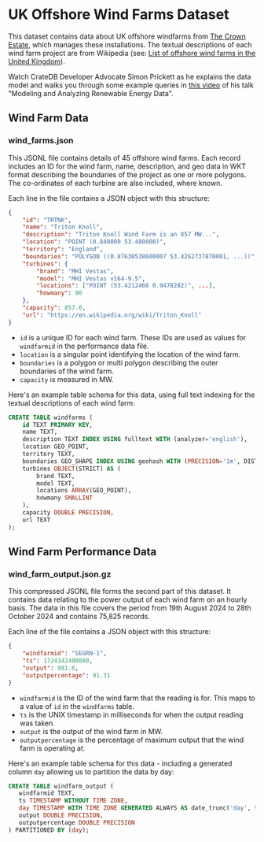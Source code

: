 # UK Offshore Wind Farms Dataset

This dataset contains data about UK offshore windfarms from [The Crown Estate](https://www.thecrownestate.co.uk/en-gb/what-we-do/asset-map/), which manages these installations.  The textual descriptions of each wind farm project are from Wikipedia (see: [List of offshore wind farms in the United Kingdom](https://en.wikipedia.org/wiki/List_of_offshore_wind_farms_in_the_United_Kingdom)).

Watch CrateDB Developer Advocate Simon Prickett as he explains the data model and walks you through some example queries in [this video](https://www.youtube.com/watch?v=xqiLGjaTlBk) of his talk "Modeling and Analyzing Renewable Energy Data".

## Wind Farm Data

### wind_farms.json

This JSONL file contains details of 45 offshore wind farms.  Each record includes an ID for the wind farm, name, description, and geo data in WKT format describing the boundaries of the project as one or more polygons.  The co-ordinates of each turbine are also included, where known.
 
Each line in the file contains a JSON object with this structure:

```json
{
    "id": "TRTNK", 
    "name": "Triton Knoll", 
    "description": "Triton Knoll Wind Farm is an 857 MW...",
    "location": "POINT (0.840000 53.480000)", 
    "territory": "England", 
    "boundaries": "POLYGON ((0.87630538600007 53.4262737870001, ...))", 
    "turbines": {
        "brand": "MHI Vestas", 
        "model": "MHI Vestas v164-9.5", 
        "locations": ["POINT (53.4212466 0.9478282)", ...], 
        "howmany": 90
    }, 
    "capacity": 857.0, 
    "url": "https://en.wikipedia.org/wiki/Triton_Knoll"
}
```

* `id` is a unique ID for each wind farm.  These IDs are used as values for `windfarmid` in the performance data file.
* `location` is a singular point identifying the location of the wind farm.
* `boundaries` is a polygon or multi polygon describing the outer boundaries of the wind farm.
* `capacity` is measured in MW.

Here's an example table schema for this data, using full text indexing for the textual descriptions of each wind farm:

```sql
CREATE TABLE windfarms (
    id TEXT PRIMARY KEY,
    name TEXT,
    description TEXT INDEX USING fulltext WITH (analyzer='english'),
    location GEO_POINT,
    territory TEXT,
    boundaries GEO_SHAPE INDEX USING geohash WITH (PRECISION='1m', DISTANCE_ERROR_PCT=0.025),
    turbines OBJECT(STRICT) AS (
        brand TEXT,
        model TEXT,
        locations ARRAY(GEO_POINT),
        howmany SMALLINT
    ),
    capacity DOUBLE PRECISION,
    url TEXT
);
```

## Wind Farm Performance Data

### wind_farm_output.json.gz

This compressed JSONL file forms the second part of this dataset. It contains data relating to the power output of each wind farm on an hourly basis.  The data in this file covers the period from 19th August 2024 to 28th October 2024 and contains 75,825 records. 

Each line of the file contains a JSON object with this structure:

```json
{
    "windfarmid": "SEGRN-1",
    "ts": 1724342400000,
    "output": 981.6,
    "outputpercentage": 91.31
}
```

* `windfarmid` is the ID of the wind farm that the reading is for.  This maps to a value of `id` in the `windfarms` table.
* `ts` is the UNIX timestamp in milliseconds for when the output reading was taken.
* `output` is the output of the wind farm in MW.
* `outputpercentage` is the percentage of maximum output that the wind farm is operating at.

Here's an example table schema for this data - including a generated column `day` allowing us to partition the data by day:

```sql
CREATE TABLE windfarm_output (
   windfarmid TEXT,
   ts TIMESTAMP WITHOUT TIME ZONE,
   day TIMESTAMP WITH TIME ZONE GENERATED ALWAYS AS date_trunc('day', ts),
   output DOUBLE PRECISION,
   outputpercentage DOUBLE PRECISION
) PARTITIONED BY (day);
```
